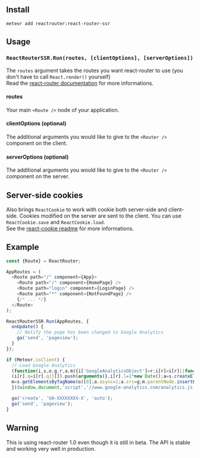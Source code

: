 ## Install
`meteor add reactrouter:react-router-ssr`

## Usage
### `ReactRouterSSR.Run(routes, [clientOptions], [serverOptions])`
The `routes` argument takes the routes you want react-router to use (you don't have to call `React.render()` yourself)<br />
Read the [react-router documentation](http://rackt.github.io/react-router/tags/v1.0.0-beta3.html) for more informations.

#### routes
Your main `<Route />` node of your application.

#### clientOptions (optional)
The additional arguments you would like to give to the `<Router />` component on the client.

#### serverOptions (optional)
The additional arguments you would like to give to the `<Router />` component on the server.

## Server-side cookies
Also brings `ReactCookie` to work with cookie both server-side and client-side. Cookies modified on the server are sent to the client. You can use `ReactCookie.save` and `ReactCookie.load`.<br />
See the [react-cookie readme](https://github.com/eXon/react-cookie) for more informations.

## Example
```javascript
const {Route} = ReactRouter;

AppRoutes = (
  <Route path="/" component={App}>
    <Route path="/" component={HomePage} />
    <Route path="login" component={LoginPage} />
    <Route path="*" component={NotFoundPage} />
    {/* ... */}
  </Route>
);

ReactRouterSSR.Run(AppRoutes, {
  onUpdate() {
    // Notify the page has been changed to Google Analytics
    ga('send', 'pageview');
  }
});

if (Meteor.isClient) {
  // Load Google Analytics
  (function(i,s,o,g,r,a,m){i['GoogleAnalyticsObject']=r;i[r]=i[r]||function(){
  (i[r].q=i[r].q||[]).push(arguments)},i[r].l=1*new Date();a=s.createElement(o),
  m=s.getElementsByTagName(o)[0];a.async=1;a.src=g;m.parentNode.insertBefore(a,m)
  })(window,document,'script','//www.google-analytics.com/analytics.js','ga');

  ga('create', 'UA-XXXXXXXX-X', 'auto');
  ga('send', 'pageview');
}
```

## Warning
This is using react-router 1.0 even though it is still in beta. The API is stable and working very well in production.
